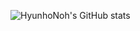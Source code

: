 ![HyunhoNoh's GitHub stats](https://github-readme-stats.vercel.app/api?username=HYUNHONOH98&show_icons=true&theme=radical)
